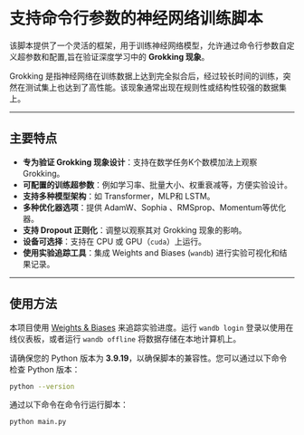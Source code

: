 # 支持命令行参数的神经网络训练脚本

该脚本提供了一个灵活的框架，用于训练神经网络模型，允许通过命令行参数自定义超参数和配置,旨在验证深度学习中的 **Grokking 现象**。

Grokking 是指神经网络在训练数据上达到完全拟合后，经过较长时间的训练，突然在测试集上也达到了高性能。该现象通常出现在规则性或结构性较强的数据集上。

---

## 主要特点

- **专为验证 Grokking 现象设计**：支持在数学任务K个数模加法上观察 Grokking。
- **可配置的训练超参数**：例如学习率、批量大小、权重衰减等，方便实验设计。
- **支持多种模型架构**：如 Transformer，MLP和 LSTM。
- **多种优化器选项**：提供 AdamW、Sophia 、RMSprop、Momentum等优化器。
- **支持 Dropout 正则化**：调整以观察其对 Grokking 现象的影响。
- **设备可选择**：支持在 CPU 或 GPU（`cuda`）上运行。
- **使用实验追踪工具**：集成 Weights and Biases (`wandb`) 进行实验可视化和结果记录。

---

## 使用方法

本项目使用 [Weights & Biases](https://wandb.ai/site) 来追踪实验进度。运行 `wandb login` 登录以使用在线仪表板，或者运行 `wandb offline` 将数据存储在本地计算机上。

请确保您的 Python 版本为 **3.9.19**，以确保脚本的兼容性。您可以通过以下命令检查 Python 版本：

```bash
python --version
```

通过以下命令在命令行运行脚本：
```bash
python main.py
